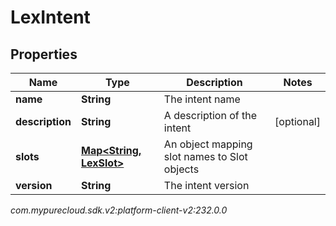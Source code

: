 # LexIntent


## Properties

| Name | Type | Description | Notes |
| ------------ | ------------- | ------------- | ------------- |
| **name** | **String** | The intent name |  |
| **description** | **String** | A description of the intent |  [optional] |
| **slots** | [**Map&lt;String, LexSlot&gt;**](LexSlot) | An object mapping slot names to Slot objects |  |
| **version** | **String** | The intent version |  |




_com.mypurecloud.sdk.v2:platform-client-v2:232.0.0_
